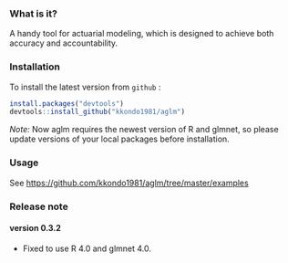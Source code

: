 ### What is it?
A handy tool for actuarial modeling, which is designed to achieve both accuracy and accountability.

### Installation
To install the latest version from `github` :
```r
install.packages("devtools")
devtools::install_github("kkondo1981/aglm")
```

*Note:*
Now aglm requires the newest version of R and glmnet, so please update versions of your local packages before installation.

### Usage
See https://github.com/kkondo1981/aglm/tree/master/examples

### Release note

#### version 0.3.2
- Fixed to use R 4.0 and glmnet 4.0.
